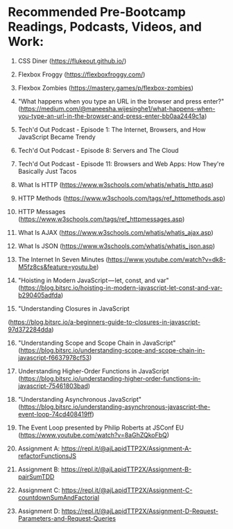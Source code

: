 # Recommended Pre-Bootcamp Readings, Podcasts, Videos, and Work:

1) CSS Diner (https://flukeout.github.io/)

2) Flexbox Froggy (https://flexboxfroggy.com/)

3) Flexbox Zombies (https://mastery.games/p/flexbox-zombies)

4) "What happens when you type an URL in the browser and press enter?" (https://medium.com/@maneesha.wijesinghe1/what-happens-when-you-type-an-url-in-the-browser-and-press-enter-bb0aa2449c1a)

5) Tech'd Out Podcast - Episode 1: The Internet, Browsers, and How JavaScript Became Trendy

6) Tech'd Out Podcast - Episode 8: Servers and The Cloud

7) Tech'd Out Podcast - Episode 11: Browsers and Web Apps: How They're Basically Just Tacos

8) What Is HTTP (https://www.w3schools.com/whatis/whatis_http.asp)

9) HTTP Methods (https://www.w3schools.com/tags/ref_httpmethods.asp)

10) HTTP Messages (https://www.w3schools.com/tags/ref_httpmessages.asp)

11) What Is AJAX (https://www.w3schools.com/whatis/whatis_ajax.asp)

12) What Is JSON (https://www.w3schools.com/whatis/whatis_json.asp)

13) The Internet In Seven Minutes (https://www.youtube.com/watch?v=dk8-M5fz8cs&feature=youtu.be)

14) "Hoisting in Modern JavaScript — let, const, and var" (https://blog.bitsrc.io/hoisting-in-modern-javascript-let-const-and-var-b290405adfda)

15) "Understanding Closures in JavaScript

(https://blog.bitsrc.io/a-beginners-guide-to-closures-in-javascript-97d372284dda)

16) "Understanding Scope and Scope Chain in JavaScript" (https://blog.bitsrc.io/understanding-scope-and-scope-chain-in-javascript-f6637978cf53)

17) Understanding Higher-Order Functions in JavaScript (https://blog.bitsrc.io/understanding-higher-order-functions-in-javascript-75461803bad)

18) "Understanding Asynchronous JavaScript" (https://blog.bitsrc.io/understanding-asynchronous-javascript-the-event-loop-74cd408419ff)

19) The Event Loop presented by Philip Roberts at JSConf EU (https://www.youtube.com/watch?v=8aGhZQkoFbQ)

20) Assignment A: https://repl.it/@ajLapidTTP2X/Assignment-A-refactorFunctionsJS

21) Assignment B: https://repl.it/@ajLapidTTP2X/Assignment-B-pairSumTDD

22) Assignment C: https://repl.it/@ajLapidTTP2X/Assignment-C-countdownSumAndFactorial

23) Assignment D: https://repl.it/@ajLapidTTP2X/Assignment-D-Request-Parameters-and-Request-Queries
